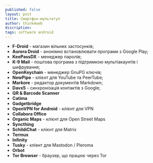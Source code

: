```yaml
---
published: false
layout: post
title: Смартфон-мультитул
author: think4web
discription: 
tags: software android
---
```


- **F-Droid** - магазин вільних застосунків;
- **Aurora Droid** - анонімно встановлювати програми з Google Play;
- **KeePassDX** - менеджер паролів;
- **K-9 Mail** - поштова програма з підтримкою мультіакаунтів і шифрування;
- **OpenKeychain** - менеджер GnuPG ключів;
- **NewPipe** - клієнт для YouTube та PeerTube;
- **Markore** - редактор документів Markdown;
- **Davx5** - синхронізація контактів з Google;
- **QR & Barcode Scanner**
- **Catima**
- **Gadgetbridge**
- **OpenVPN for Android** - клієнт для VPN
- **Collabora Office**
- **Organic Maps** - клієнт для Open Street Maps
- **Syncthing**
- **SchildiChat** - клієнт для Matrix
- **Termux**
- **Infinity**
- **Tusky** - кліент для Mastodon / Pleroma
- **Orbot**
- **Tor Browser** - браузер, що працює через Tor
